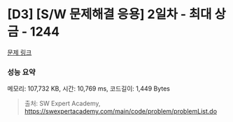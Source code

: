 # [D3] [S/W 문제해결 응용] 2일차 - 최대 상금 - 1244 

[문제 링크](https://swexpertacademy.com/main/code/problem/problemDetail.do?contestProbId=AV15Khn6AN0CFAYD) 

### 성능 요약

메모리: 107,732 KB, 시간: 10,769 ms, 코드길이: 1,449 Bytes



> 출처: SW Expert Academy, https://swexpertacademy.com/main/code/problem/problemList.do